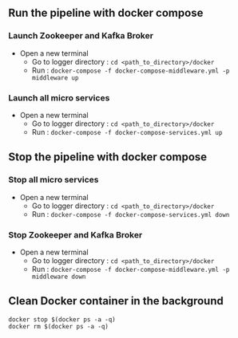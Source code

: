 ## Run the pipeline with docker compose 
### Launch Zookeeper and Kafka Broker
- Open a new terminal
  - Go to logger directory : `cd <path_to_directory>/docker`
  - Run : `docker-compose -f docker-compose-middleware.yml -p middleware up`

### Launch all micro services
- Open a new terminal
  - Go to logger directory : `cd <path_to_directory>/docker`
  - Run : `docker-compose -f docker-compose-services.yml up`

## Stop the pipeline with docker compose 


### Stop all micro services
- Open a new terminal
  - Go to logger directory : `cd <path_to_directory>/docker`
  - Run : `docker-compose -f docker-compose-services.yml down`

### Stop Zookeeper and Kafka Broker
- Open a new terminal
  - Go to logger directory : `cd <path_to_directory>/docker`
  - Run : `docker-compose -f docker-compose-middleware.yml -p middleware down`

## Clean Docker container in the background

```
docker stop $(docker ps -a -q)
docker rm $(docker ps -a -q)
```
